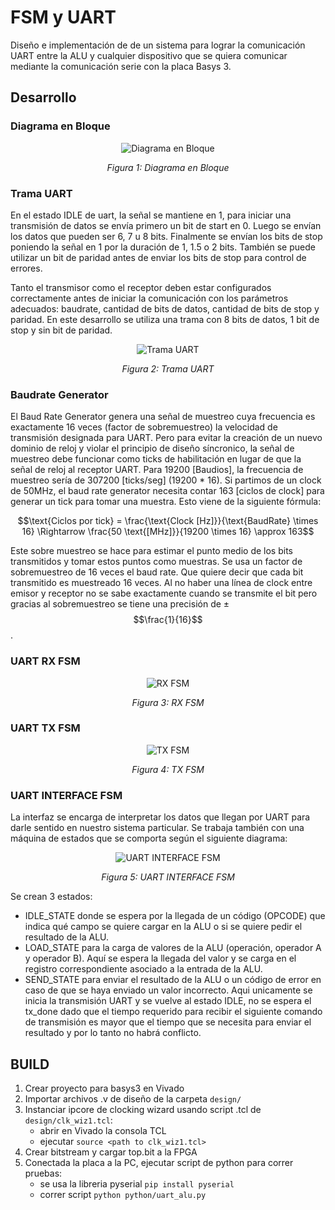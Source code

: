 # FSM y UART
Diseño e implementación de de un sistema para lograr la comunicación UART entre la ALU y cualquier dispositivo que se quiera comunicar mediante la comunicación serie con la placa Basys 3.

## Desarrollo

### Diagrama en Bloque

<div align="center">
    <img src="https://github.com/user-attachments/assets/4691b615-b10c-4cf9-9f22-297f72ebfdf3" alt="Diagrama en Bloque">
    <p><em>Figura 1: Diagrama en Bloque</em></p>
</div>

### Trama UART

En el estado IDLE de uart, la señal se mantiene en 1, para iniciar una transmisión de datos se envía primero un bit de start en 0. Luego se envían los datos que pueden ser 6, 7 u 8
bits. Finalmente se envían los bits de stop poniendo la señal en 1 por la duración de 1, 1.5 o 2 bits. También se puede utilizar un bit de paridad antes de enviar los bits de stop para
control de errores. 

Tanto el transmisor como el receptor deben estar configurados correctamente antes de
iniciar la comunicación con los parámetros adecuados: baudrate, cantidad de bits de datos,
cantidad de bits de stop y paridad. En este desarrollo se utiliza una trama con 8 bits de
datos, 1 bit de stop y sin bit de paridad.

<div align="center">
    <img src="https://github.com/user-attachments/assets/470c5a82-f112-4114-8bbd-441f5e847ea5" alt="Trama UART">
    <p><em>Figura 2: Trama UART</em></p>
</div>

### Baudrate Generator

El Baud Rate Generator genera una señal de muestreo cuya frecuencia es exactamente 16
veces (factor de sobremuestreo) la velocidad de transmisión designada para UART. Pero
para evitar la creación de un nuevo dominio de reloj y violar el principio de diseño
síncronico, la señal de muestreo debe funcionar como ticks de habilitación en lugar de que
la señal de reloj al receptor UART.
Para 19200 [Baudios], la frecuencia de muestreo sería de 307200 [ticks/seg] (19200 * 16).
Si partimos de un clock de 50MHz, el baud rate generator necesita contar
163 [ciclos de clock] para generar un tick para tomar una muestra. Esto viene de la
siguiente fórmula:

$$\text{Ciclos por tick} = \frac{\text{Clock [Hz]}}{\text{BaudRate} \times 16} \Rightarrow \frac{50 \text{[MHz]}}{19200 \times 16} \approx 163$$

Este sobre muestreo se hace para estimar el punto medio de los bits transmitidos y tomar
estos puntos como muestras. Se usa un factor de sobremuestreo de 16 veces el baud rate.
Que quiere decir que cada bit transmitido es muestreado 16 veces. Al no haber una línea de
clock entre emisor y receptor no se sabe exactamente cuando se transmite el bit pero
gracias al sobremuestreo se tiene una precisión de ± $$\frac{1}{16}$$ .

### UART RX FSM
<div align="center">
    <img src="https://github.com/user-attachments/assets/3cb4a6bc-758f-4ed0-81c5-62689bfc0e54" alt="RX FSM">
    <p><em>Figura 3: RX FSM</em></p>
</div>

### UART TX FSM
<div align="center">
    <img src="https://github.com/user-attachments/assets/f53daec6-9134-4d09-a6b1-d9a7fea201a2" alt="TX FSM">
    <p><em>Figura 4: TX FSM</em></p>
</div>

### UART INTERFACE FSM

La interfaz se encarga de interpretar los datos que llegan por UART para darle sentido en
nuestro sistema particular. Se trabaja también con una máquina de estados que se
comporta según el siguiente diagrama:

<div align="center">
    <img src="https://github.com/user-attachments/assets/2f931908-dfa1-49e4-84d6-67a95c66ecb8" alt="UART INTERFACE FSM">
    <p><em>Figura 5: UART INTERFACE FSM</em></p>
</div>

Se crean 3 estados:
- IDLE_STATE donde se espera por la llegada de un código (OPCODE) que indica
qué campo se quiere cargar en la ALU o si se quiere pedir el resultado de la ALU.
- LOAD_STATE para la carga de valores de la ALU (operación, operador A y operador
B). Aquí se espera la llegada del valor y se carga en el registro correspondiente
asociado a la entrada de la ALU.
- SEND_STATE para enviar el resultado de la ALU o un código de error en caso de
que se haya enviado un valor incorrecto. Aqui unicamente se inicia la transmisión
UART y se vuelve al estado IDLE, no se espera el tx_done dado que el tiempo
requerido para recibir el siguiente comando de transmisión es mayor que el tiempo
que se necesita para enviar el resultado y por lo tanto no habrá conflicto.


## BUILD

1. Crear proyecto para basys3 en Vivado
2. Importar archivos .v de diseño de la carpeta `design/`
3. Instanciar ipcore de clocking wizard usando script .tcl de `design/clk_wiz1.tcl`:
    - abrir en Vivado la consola TCL
    - ejecutar `source <path to clk_wiz1.tcl>`
4. Crear bitstream y cargar top.bit a la FPGA
5. Conectada la placa a la PC, ejecutar script de python para correr pruebas:
    - se usa la libreria pyserial `pip install pyserial`
    - correr script `python python/uart_alu.py` 


